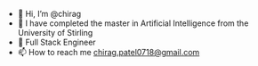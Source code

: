 - 👋 Hi, I’m @chirag
- 👀 I have completed the master in Artificial Intelligence from the University of Stirling
- 🌱 Full Stack Engineer
- 📫 How to reach me chirag.patel0718@gmail.com

<!---
chirag0718/chirag0718 is a ✨ special ✨ repository because its `README.md` (this file) appears on your GitHub profile.
You can click the Preview link to take a look at your changes.
--->
